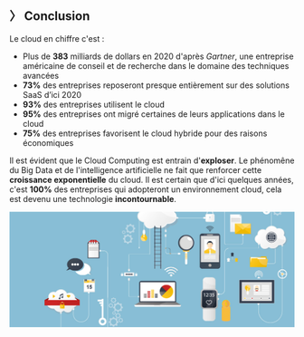 ## 〉 Conclusion

Le cloud en chiffre c'est :
  - Plus de **383** milliards de dollars en 2020 d'après *Gartner*, une entreprise américaine de conseil et de recherche dans le domaine des techniques avancées
  - **73%** des entreprises reposeront presque entièrement sur des solutions SaaS d’ici 2020
  - **93%** des entreprises utilisent le cloud
  - **95%** des entreprises ont migré certaines de leurs applications dans le cloud
  - **75%** des entreprises favorisent le cloud hybride pour des raisons économiques

Il est évident que le Cloud Computing est entrain d'**exploser**. Le phénomêne du Big Data et de l'intelligence artificielle ne fait que renforcer cette **croissance exponentielle** du cloud. Il est certain que d'ici quelques années, c'est **100%** des entreprises qui adopteront un environnement cloud, cela est devenu une technologie **incontournable**.

![example large](../img/lecloud.jpg)
